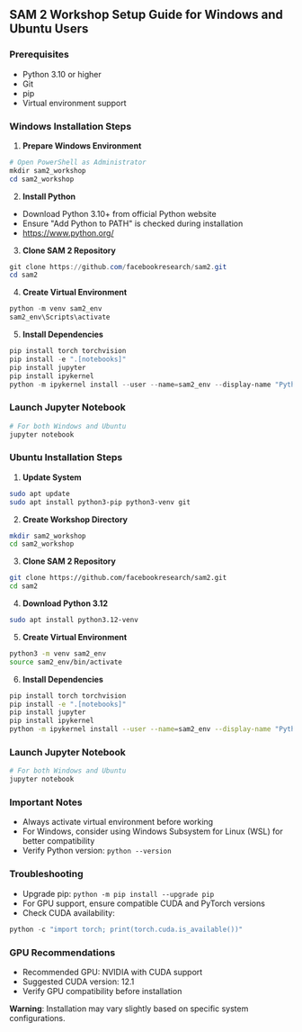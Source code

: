 ## SAM 2 Workshop Setup Guide for Windows and Ubuntu Users

### Prerequisites
- Python 3.10 or higher
- Git
- pip
- Virtual environment support

### Windows Installation Steps

1. **Prepare Windows Environment**
```powershell
# Open PowerShell as Administrator
mkdir sam2_workshop
cd sam2_workshop
```

2. **Install Python**
- Download Python 3.10+ from official Python website
- Ensure "Add Python to PATH" is checked during installation
- https://www.python.org/

3. **Clone SAM 2 Repository**
```powershell
git clone https://github.com/facebookresearch/sam2.git
cd sam2
```

4. **Create Virtual Environment**
```powershell
python -m venv sam2_env
sam2_env\Scripts\activate
```

5. **Install Dependencies**
```powershell
pip install torch torchvision
pip install -e ".[notebooks]"
pip install jupyter
pip install ipykernel
python -m ipykernel install --user --name=sam2_env --display-name "Python (sam2_env)"
```

### Launch Jupyter Notebook
```bash
# For both Windows and Ubuntu
jupyter notebook
```

### Ubuntu Installation Steps

1. **Update System**
```bash
sudo apt update
sudo apt install python3-pip python3-venv git
```

2. **Create Workshop Directory**
```bash
mkdir sam2_workshop
cd sam2_workshop
```

3. **Clone SAM 2 Repository**
```bash
git clone https://github.com/facebookresearch/sam2.git
cd sam2
```

4. **Download Python 3.12**
```bash
sudo apt install python3.12-venv
```

5. **Create Virtual Environment**
```bash
python3 -m venv sam2_env
source sam2_env/bin/activate
```

6. **Install Dependencies**
```bash
pip install torch torchvision
pip install -e ".[notebooks]"
pip install jupyter
pip install ipykernel
python -m ipykernel install --user --name=sam2_env --display-name "Python (sam2_env)"
```

### Launch Jupyter Notebook
```bash
# For both Windows and Ubuntu
jupyter notebook
```

### Important Notes
- Always activate virtual environment before working
- For Windows, consider using Windows Subsystem for Linux (WSL) for better compatibility
- Verify Python version: `python --version`

### Troubleshooting
- Upgrade pip: `python -m pip install --upgrade pip`
- For GPU support, ensure compatible CUDA and PyTorch versions
- Check CUDA availability: 
```python
python -c "import torch; print(torch.cuda.is_available())"
```

### GPU Recommendations
- Recommended GPU: NVIDIA with CUDA support
- Suggested CUDA version: 12.1
- Verify GPU compatibility before installation

**Warning**: Installation may vary slightly based on specific system configurations.

